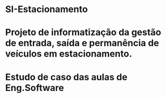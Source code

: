 # SI-Estacionamento
# Projeto de informatização da gestão de entrada, saída e permanência de veículos em estacionamento.
# Estudo de caso das aulas de Eng.Software

